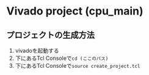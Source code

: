# Vivado project (cpu_main)

## プロジェクトの生成方法
1. vivadoを起動する
2. 下にあるTcl Consoleで`cd (ここのパス)`
3. 下にあるTcl Consoleで`source create_project.tcl`